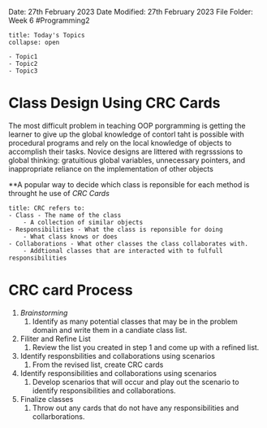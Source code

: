 Date: 27th February 2023
Date Modified: 27th February 2023
File Folder: Week 6
#Programming2 

```ad-abstract
title: Today's Topics
collapse: open

- Topic1
- Topic2
- Topic3

```

# Class Design Using CRC Cards

The most difficult problem in teaching OOP porgramming is getting the learner to give up the global knowledge of contorl taht is possible with procedural programs and rely on the local knowledge of objects to accomplish their tasks. Novice designs are littered with regrsssions to global thinking: gratuitious global variables, unnecessary pointers, and inappropriate reliance on the implementation of other objects

**A popular way to decide which class is reponsible for each method is throught he use of *CRC Cards*

```ad-summary
title: CRC refers to:
- Class - The name of the class
	- A collection of similar objects
- Responsibilities - What the class is reponsible for doing
	- What class knows or does 
- Collaborations - What other classes the class collaborates with.
	- Addtional classes that are interacted with to fulfull responsibilities
```

# CRC card Process

1. *Brainstorming*
	1. Identify as many potential classes that may be in the problem domain and write them in a candiate class list.
2. Filiter and Refine List
	1. Review the list you created in step 1 and come up with a refined list.
3. Identify responsbilities and collaborations using scenarios
	1. From the revised list, create CRC cards
4. Identify responsibilities and collaborations using scenarios
	1. Develop scenarios that will occur and play out the scenario to identify responsibilities and collaborations.
5. Finalize classes
	1. Throw out any cards  that do not have any responsibilities and collarborations.

